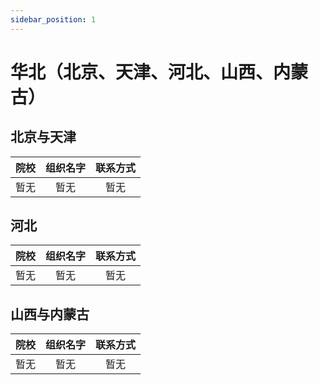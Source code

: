 ```yaml
---
sidebar_position: 1
---
```


# 华北（北京、天津、河北、山西、内蒙古）
## 北京与天津
| 院校 | 组织名字 | 联系方式 |
| :----: | :----: | :----: |
| 暂无| 暂无| 暂无|

## 河北
| 院校 | 组织名字 | 联系方式 |
| :----: | :----: | :----: |
| 暂无| 暂无| 暂无|

## 山西与内蒙古
| 院校 | 组织名字 | 联系方式 |
| :----: | :----: | :----: |
| 暂无| 暂无| 暂无|

